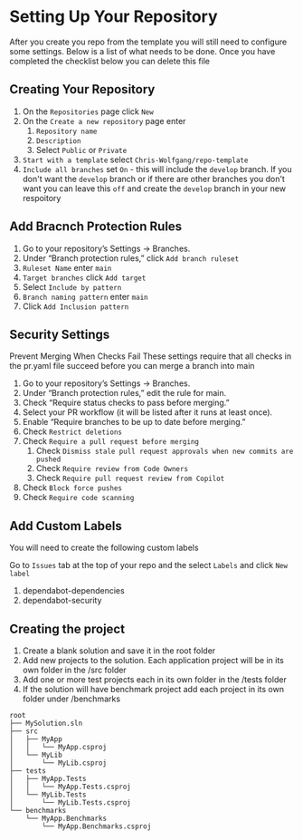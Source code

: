# Setting Up Your Repository
After you create you repo from the template you will still need to configure some settings. 
Below is a list of what needs to be done. Once you have completed the checklist below you can delete this file

## Creating Your Repository

1. On the `Repositories` page click `New`
1. On the `Create a new repository` page enter
	1. `Repository name`
 	2. `Description`
  	3. Select `Public` or `Private`
1. `Start with a template` select `Chris-Wolfgang/repo-template`
1. `Include all branches` set `On` - this will include the `develop` branch. If you don't want the `develop` branch or if there are other branches you don't want you can leave this `off` and create the `develop` branch in your new respoitory


## Add Bracnch Protection Rules

1. Go to your repository’s Settings → Branches.
2. Under “Branch protection rules,” click `Add branch ruleset`
3. `Ruleset Name` enter `main`
4. `Target branches` click `Add target`
5. Select `Include by pattern`
6. `Branch naming pattern` enter `main`
7. Click `Add Inclusion pattern`


## Security Settings

Prevent Merging When Checks Fail
These settings require that all checks in the pr.yaml file succeed before you can merge a branch into main

1. Go to your repository’s Settings → Branches.
2. Under “Branch protection rules,” edit the rule for main.
3. Check “Require status checks to pass before merging.”
4. Select your PR workflow (it will be listed after it runs at least once).
5. Enable “Require branches to be up to date before merging.”
6. Check `Restrict deletions`
7. Check `Require a pull request before merging`
	1. Check `Dismiss stale pull request approvals when new commits are pushed`
 	2. Check `Require review from Code Owners`
	3. Check `Require pull request review from Copilot`
9. Check `Block force pushes`
10. Check `Require code scanning`


## Add Custom Labels

You will need to create the following custom labels

Go to `Issues` tab at the top of your repo and the select `Labels` and click `New label`

1. dependabot-dependencies
2. dependabot-security


## Creating the project

1. Create a blank solution and save it in the root folder
2. Add new projects to the solution. Each application project will be in its own folder in the /src folder
3. Add one or more test projects each in its own folder in the /tests folder
4. If the solution will have benchmark project add each project in its own folder under /benchmarks

```
root
├── MySolution.sln
├── src
│   ├── MyApp
│   │   └── MyApp.csproj
│   └── MyLib
│       └── MyLib.csproj
├── tests
│   ├── MyApp.Tests
│   │   └── MyApp.Tests.csproj
│   └── MyLib.Tests
│       └── MyLib.Tests.csproj
└── benchmarks
    └── MyApp.Benchmarks
        └── MyApp.Benchmarks.csproj
```
